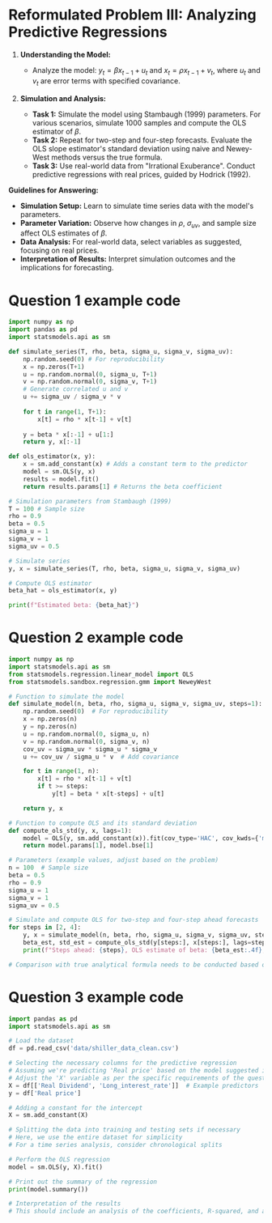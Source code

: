 # Reformulated Problem III: Analyzing Predictive Regressions

1. **Understanding the Model:**
   - Analyze the model: $y_t = \beta x_{t-1} + u_t$ and $x_t = \rho x_{t-1} + v_t$, where $u_t$ and $v_t$ are error terms with specified covariance.

2. **Simulation and Analysis:**
   - **Task 1:** Simulate the model using Stambaugh (1999) parameters. For various scenarios, simulate 1000 samples and compute the OLS estimator of $\beta$.
   - **Task 2:** Repeat for two-step and four-step forecasts. Evaluate the OLS slope estimator's standard deviation using naive and Newey-West methods versus the true formula.
   - **Task 3:** Use real-world data from "Irrational Exuberance". Conduct predictive regressions with real prices, guided by Hodrick (1992).

**Guidelines for Answering:**

- **Simulation Setup:** Learn to simulate time series data with the model's parameters.
- **Parameter Variation:** Observe how changes in $\rho$, $\sigma_{uv}$, and sample size affect OLS estimates of $\beta$.
- **Data Analysis:** For real-world data, select variables as suggested, focusing on real prices.
- **Interpretation of Results:** Interpret simulation outcomes and the implications for forecasting.

# Question 1 example code

```python
import numpy as np
import pandas as pd
import statsmodels.api as sm

def simulate_series(T, rho, beta, sigma_u, sigma_v, sigma_uv):
    np.random.seed(0) # For reproducibility
    x = np.zeros(T+1)
    u = np.random.normal(0, sigma_u, T+1)
    v = np.random.normal(0, sigma_v, T+1)
    # Generate correlated u and v
    u += sigma_uv / sigma_v * v
    
    for t in range(1, T+1):
        x[t] = rho * x[t-1] + v[t]
        
    y = beta * x[:-1] + u[1:]
    return y, x[:-1]

def ols_estimator(x, y):
    x = sm.add_constant(x) # Adds a constant term to the predictor
    model = sm.OLS(y, x)
    results = model.fit()
    return results.params[1] # Returns the beta coefficient

# Simulation parameters from Stambaugh (1999)
T = 100 # Sample size
rho = 0.9
beta = 0.5
sigma_u = 1
sigma_v = 1
sigma_uv = 0.5

# Simulate series
y, x = simulate_series(T, rho, beta, sigma_u, sigma_v, sigma_uv)

# Compute OLS estimator
beta_hat = ols_estimator(x, y)

print(f"Estimated beta: {beta_hat}")
```

# Question 2 example code

```python
import numpy as np
import statsmodels.api as sm
from statsmodels.regression.linear_model import OLS
from statsmodels.sandbox.regression.gmm import NeweyWest

# Function to simulate the model
def simulate_model(n, beta, rho, sigma_u, sigma_v, sigma_uv, steps=1):
    np.random.seed(0)  # For reproducibility
    x = np.zeros(n)
    y = np.zeros(n)
    u = np.random.normal(0, sigma_u, n)
    v = np.random.normal(0, sigma_v, n)
    cov_uv = sigma_uv * sigma_u * sigma_v
    u += cov_uv / sigma_u * v  # Add covariance

    for t in range(1, n):
        x[t] = rho * x[t-1] + v[t]
        if t >= steps:
            y[t] = beta * x[t-steps] + u[t]

    return y, x

# Function to compute OLS and its standard deviation
def compute_ols_std(y, x, lags=1):
    model = OLS(y, sm.add_constant(x)).fit(cov_type='HAC', cov_kwds={'maxlags': lags})
    return model.params[1], model.bse[1]

# Parameters (example values, adjust based on the problem)
n = 100  # Sample size
beta = 0.5
rho = 0.9
sigma_u = 1
sigma_v = 1
sigma_uv = 0.5

# Simulate and compute OLS for two-step and four-step ahead forecasts
for steps in [2, 4]:
    y, x = simulate_model(n, beta, rho, sigma_u, sigma_v, sigma_uv, steps=steps)
    beta_est, std_est = compute_ols_std(y[steps:], x[steps:], lags=steps)
    print(f"Steps ahead: {steps}, OLS estimate of beta: {beta_est:.4f}, Standard deviation: {std_est:.4f}")

# Comparison with true analytical formula needs to be conducted based on specific model details
```
# Question 3 example code

```python
import pandas as pd
import statsmodels.api as sm

# Load the dataset
df = pd.read_csv('data/shiller_data_clean.csv')

# Selecting the necessary columns for the predictive regression
# Assuming we're predicting 'Real price' based on the model suggested in Problem III
# Adjust the 'X' variable as per the specific requirements of the question
X = df[['Real Dividend', 'Long_interest_rate']]  # Example predictors
y = df['Real price']

# Adding a constant for the intercept
X = sm.add_constant(X)

# Splitting the data into training and testing sets if necessary
# Here, we use the entire dataset for simplicity
# For a time series analysis, consider chronological splits

# Perform the OLS regression
model = sm.OLS(y, X).fit()

# Print out the summary of the regression
print(model.summary())

# Interpretation of the results
# This should include an analysis of the coefficients, R-squared, and any statistical tests or diagnostics relevant to the model's assumptions.
```
